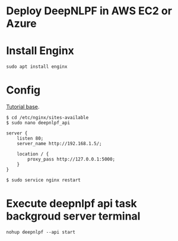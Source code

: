 # Deploy DeepNLPF in AWS EC2 or Azure

# Install Enginx

    sudo apt install enginx

# Config
[Tutorial base](https://www.youtube.com/watch?v=tW6jtOOGVJI&list=PL5KTLzN85O4KTCYzsWZPTP0BfRj6I_yUP&index=4).
    
    $ cd /etc/nginx/sites-available
    $ sudo nano deepnlpf_api

    server {
        listen 80;
        server_name http://192.168.1.5/;

        location / {
            proxy_pass http://127.0.0.1:5000;
        }
    }

    $ sudo service nginx restart

# Execute deepnlpf api task backgroud server terminal

    nohup deepnlpf --api start
